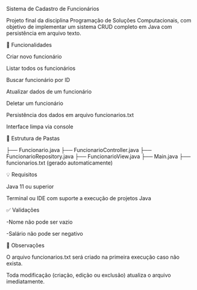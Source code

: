 Sistema de Cadastro de Funcionários

Projeto final da disciplina Programação de Soluções Computacionais, com objetivo de implementar um sistema CRUD completo em Java com persistência em arquivo texto.

📌 Funcionalidades

Criar novo funcionário

Listar todos os funcionários

Buscar funcionário por ID

Atualizar dados de um funcionário

Deletar um funcionário

Persistência dos dados em arquivo funcionarios.txt

Interface limpa via console

📁 Estrutura de Pastas

├── Funcionario.java
├── FuncionarioController.java
├── FuncionarioRepository.java
├── FuncionarioView.java
├── Main.java
├── funcionarios.txt (gerado automaticamente)

💡 Requisitos

Java 11 ou superior

Terminal ou IDE com suporte a execução de projetos Java


✅ Validações

-Nome não pode ser vazio

-Salário não pode ser negativo

📌 Observações

O arquivo funcionarios.txt será criado na primeira execução caso não exista.

Toda modificação (criação, edição ou exclusão) atualiza o arquivo imediatamente.
